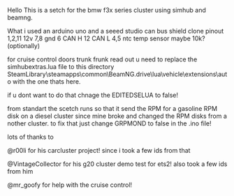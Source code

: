 Hello This is a setch for the bmw f3x series cluster using simhub and beamng.

What i used
an arduino uno and a seeed studio can bus shield clone
pinout
1,2,11 12v
7,8 gnd
6 CAN H
12 CAN L
4,5 ntc temp sensor maybe 10k? (optionally)

for cruise control doors trunk frunk read out u need to replace the simhubextras.lua file to this directory SteamLibrary\steamapps\common\BeamNG.drive\lua\vehicle\extensions\auto with the one thats here.

if u dont want to do that chnage the EDITEDSELUA to false!

from standart the scetch runs so that it send the RPM for a gasoline RPM disk on a diesel cluster since mine broke and changed the RPM disks from a nother cluster.
to fix that just change GRPMOND to false in the .ino file!

lots of thanks to 

@r00li for his carcluster project! since i took a few ids from that

@VintageCollector for his g20 cluster demo test for ets2! also took a few ids from him

@mr_goofy for help with the cruise control!
